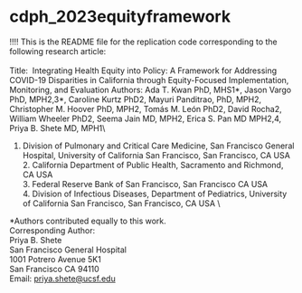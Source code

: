 # cdph_2023equityframework

!!!! This is the README file for the replication code corresponding to the following research article:\
\
Title:  Integrating Health Equity into Policy: A Framework for Addressing COVID-19 Disparities in California through Equity-Focused Implementation, Monitoring, and Evaluation
Authors: Ada T. Kwan PhD, MHS1*, Jason Vargo PhD, MPH2,3*, Caroline Kurtz PhD2, Mayuri Panditrao, PhD, MPH2, Christopher M. Hoover PhD, MPH2, Tomás M. León PhD2, David Rocha2, William Wheeler PhD2, Seema Jain MD, MPH2, Erica S. Pan MD MPH2,4, Priya B. Shete MD, MPH1\
1. Division of Pulmonary and Critical Care Medicine, San Francisco General Hospital, University of California San Francisco, San Francisco, CA USA \
2. California Department of Public Health, Sacramento and Richmond, CA USA \
3. Federal Reserve Bank of San Francisco, San Francisco CA USA \
4. Division of Infectious Diseases, Department of Pediatrics, University of California San Francisco, San Francisco, CA USA \

*Authors contributed equally to this work.\
Corresponding Author:\
Priya B. Shete\
San Francisco General Hospital \
1001 Potrero Avenue 5K1\
San Francisco CA 94110\
Email: priya.shete@ucsf.edu\
 
 
